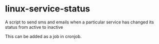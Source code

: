 # linux-service-status
A script to send sms and emails when a particular service has changed its status from active to inactive

This can be added as a job in cronjob. 
